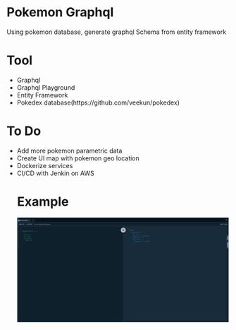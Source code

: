 # Pokemon Graphql

Using pokemon database, generate graphql Schema from entity framework

# Tool
<ul>
  <li>Graphql</li>
  <li>Graphql Playground</li>
  <li>Entity Framework</li>
  <li>Pokedex database(https://github.com/veekun/pokedex)</li>
</ul>

# To Do
<ul>
  <li> Add more pokemon parametric data</li>
  <li> Create UI map with pokemon geo location </li>
  <li> Dockerize services </li>
  <li> CI/CD with Jenkin on AWS </li>


# Example

![](GraphQLGraphTypeFirstSingleTable/Images/Demo1.PNG)
